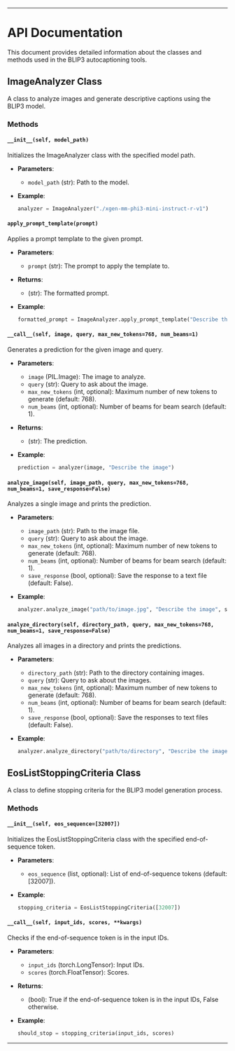
---

# API Documentation

This document provides detailed information about the classes and methods used in the BLIP3 autocaptioning tools.

## ImageAnalyzer Class

A class to analyze images and generate descriptive captions using the BLIP3 model.

### Methods

#### `__init__(self, model_path)`

Initializes the ImageAnalyzer class with the specified model path.

- **Parameters**:
  - `model_path` (str): Path to the model.

- **Example**:
  ```python
  analyzer = ImageAnalyzer("./xgen-mm-phi3-mini-instruct-r-v1")
  ```

#### `apply_prompt_template(prompt)`

Applies a prompt template to the given prompt.

- **Parameters**:
  - `prompt` (str): The prompt to apply the template to.

- **Returns**: 
  - (str): The formatted prompt.

- **Example**:
  ```python
  formatted_prompt = ImageAnalyzer.apply_prompt_template("Describe the image")
  ```

#### `__call__(self, image, query, max_new_tokens=768, num_beams=1)`

Generates a prediction for the given image and query.

- **Parameters**:
  - `image` (PIL.Image): The image to analyze.
  - `query` (str): Query to ask about the image.
  - `max_new_tokens` (int, optional): Maximum number of new tokens to generate (default: 768).
  - `num_beams` (int, optional): Number of beams for beam search (default: 1).

- **Returns**:
  - (str): The prediction.

- **Example**:
  ```python
  prediction = analyzer(image, "Describe the image")
  ```

#### `analyze_image(self, image_path, query, max_new_tokens=768, num_beams=1, save_response=False)`

Analyzes a single image and prints the prediction.

- **Parameters**:
  - `image_path` (str): Path to the image file.
  - `query` (str): Query to ask about the image.
  - `max_new_tokens` (int, optional): Maximum number of new tokens to generate (default: 768).
  - `num_beams` (int, optional): Number of beams for beam search (default: 1).
  - `save_response` (bool, optional): Save the response to a text file (default: False).

- **Example**:
  ```python
  analyzer.analyze_image("path/to/image.jpg", "Describe the image", save_response=True)
  ```

#### `analyze_directory(self, directory_path, query, max_new_tokens=768, num_beams=1, save_response=False)`

Analyzes all images in a directory and prints the predictions.

- **Parameters**:
  - `directory_path` (str): Path to the directory containing images.
  - `query` (str): Query to ask about the images.
  - `max_new_tokens` (int, optional): Maximum number of new tokens to generate (default: 768).
  - `num_beams` (int, optional): Number of beams for beam search (default: 1).
  - `save_response` (bool, optional): Save the responses to text files (default: False).

- **Example**:
  ```python
  analyzer.analyze_directory("path/to/directory", "Describe the images", save_response=True)
  ```

## EosListStoppingCriteria Class

A class to define stopping criteria for the BLIP3 model generation process.

### Methods

#### `__init__(self, eos_sequence=[32007])`

Initializes the EosListStoppingCriteria class with the specified end-of-sequence token.

- **Parameters**:
  - `eos_sequence` (list, optional): List of end-of-sequence tokens (default: [32007]).

- **Example**:
  ```python
  stopping_criteria = EosListStoppingCriteria([32007])
  ```

#### `__call__(self, input_ids, scores, **kwargs)`

Checks if the end-of-sequence token is in the input IDs.

- **Parameters**:
  - `input_ids` (torch.LongTensor): Input IDs.
  - `scores` (torch.FloatTensor): Scores.

- **Returns**:
  - (bool): True if the end-of-sequence token is in the input IDs, False otherwise.

- **Example**:
  ```python
  should_stop = stopping_criteria(input_ids, scores)
  ```

---
